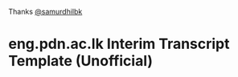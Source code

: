 Thanks [@samurdhilbk](https://github.com/samurdhilbk)

# eng.pdn.ac.lk Interim Transcript Template (Unofficial)

